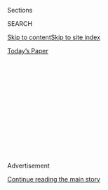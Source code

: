<div id="app">

<div>

<div>

<div>

<div class="NYTAppHideMasthead css-1q2w90k e1suatyy0">

<div class="section css-ui9rw0 e1suatyy2">

<div class="css-eph4ug er09x8g0">

<div class="css-6n7j50">

</div>

<span class="css-1dv1kvn">Sections</span>

<div class="css-10488qs">

<span class="css-1dv1kvn">SEARCH</span>

</div>

[Skip to content](#site-content)[Skip to site
index](#site-index)

</div>

<div class="css-10698na e1huz5gh0">

</div>

</div>

<div id="masthead-bar-one" class="section hasLinks css-15hmgas e1csuq9d3">

<div class="css-uqyvli e1csuq9d0">

</div>

<div class="css-1uqjmks e1csuq9d1">

</div>

<div class="css-9e9ivx">

[](https://myaccount.nytimes3xbfgragh.onion/auth/login?response_type=cookie&client_id=vi)

</div>

<div class="css-1bvtpon e1csuq9d2">

[Today’s
Paper](https://www.nytimes3xbfgragh.onion/section/todayspaper)

</div>

</div>

</div>

</div>

<div data-aria-hidden="false">

<div id="site-content" data-role="main">

<div>

<div class="css-1aor85t" style="opacity:0.000000001;z-index:-1;visibility:hidden">

<div class="css-1hqnpie">

<div class="css-epjblv">

<span class="css-17xtcya">[Opinion](/section/opinion)</span><span class="css-x15j1o">|</span><span class="css-fwqvlz">Fascism:
A
Concern</span>

</div>

<div class="css-k008qs">

<div class="css-1iwv8en">

<span class="css-18z7m18"></span>

<div>

</div>

</div>

<span class="css-1n6z4y">https://nyti.ms/2BJlONg</span>

<div class="css-1705lsu">

<div class="css-4xjgmj">

<div class="css-4skfbu" data-role="toolbar" data-aria-label="Social Media Share buttons, Save button, and Comments Panel with current comment count" data-testid="share-tools">

  - 
  - 
  - 
  - 
    
    <div class="css-6n7j50">
    
    </div>

  - 

</div>

</div>

</div>

</div>

</div>

</div>

<div id="NYT_TOP_BANNER_REGION" class="css-13pd83m">

</div>

<div id="top-wrapper" class="css-1sy8kpn">

<div id="top-slug" class="css-l9onyx">

Advertisement

</div>

[Continue reading the main
story](#after-top)

<div class="ad top-wrapper" style="text-align:center;height:100%;display:block;min-height:250px">

<div id="top" class="place-ad" data-position="top" data-size-key="top">

</div>

</div>

<div id="after-top">

</div>

</div>

<div>

<div class="css-v5btjw etb61u70">

<div class="css-v05ibm etb61u71">

[Opinion](/section/opinion)

</div>

</div>

<div id="sponsor-wrapper" class="css-1hyfx7x">

<div id="sponsor-slug" class="css-19vbshk">

Supported by

</div>

[Continue reading the main
story](#after-sponsor)

<div id="sponsor" class="ad sponsor-wrapper" style="text-align:center;height:100%;display:block">

</div>

<div id="after-sponsor">

</div>

</div>

<div class="css-186x18t">

</div>

<div class="css-1vkm6nb ehdk2mb0">

# Fascism: A Concern

</div>

The word is being used more and more to describe American politics. Is
it an urgent diagnosis or a distraction?

<div class="css-18e8msd">

<div class="css-vp77d3 epjyd6m0">

<div class="css-1p10dcb ey68jwv0" data-aria-hidden="true">

[![Spencer
Bokat-Lindell](https://static01.graylady3jvrrxbe.onion/images/2019/08/23/opinion/Bokat-Lindell-headshot/Bokat-Lindell-headshot-thumbLarge.png
"Spencer Bokat-Lindell")](https://www.nytimes3xbfgragh.onion/by/spencer-bokat-lindell)

</div>

<div class="css-1baulvz">

By [<span class="css-1baulvz last-byline" itemprop="name">Spencer
Bokat-Lindell</span>](https://www.nytimes3xbfgragh.onion/by/spencer-bokat-lindell)

<div class="css-8atqhb">

Mr. Bokat-Lindell is a staff editor.

</div>

</div>

</div>

  - July 30,
    2020

  - 
    
    <div class="css-4xjgmj">
    
    <div class="css-pvvomx" data-role="toolbar" data-aria-label="Social Media Share buttons, Save button, and Comments Panel with current comment count" data-testid="share-tools">
    
      - 
      - 
      - 
      - 
        
        <div class="css-6n7j50">
        
        </div>
    
      - 
    
    </div>
    
    </div>

</div>

<div class="css-79elbk" data-testid="photoviewer-wrapper">

<div class="css-z3e15g" data-testid="photoviewer-wrapper-hidden">

</div>

<div class="css-1a48zt4 ehw59r15" data-testid="photoviewer-children">

![<span class="css-16f3y1r e13ogyst0" data-aria-hidden="true">From left,
Jair Bolsonaro, Adolf Hitler and Donald
Trump.</span><span class="css-cnj6d5 e1z0qqy90" itemprop="copyrightHolder"><span class="css-1ly73wi e1tej78p0">Credit...</span><span><span>Illustration
by The New York Times; photographs by Stefani Reynolds, Christopher Lee
for The New York Times, Joedson Alves/EPA, via Shutterstock, and Getty
Images</span></span></span>](https://static01.graylady3jvrrxbe.onion/images/2020/07/30/opinion/30debatableillo/30debatableillo-articleLarge.jpg?quality=75&auto=webp&disable=upscale)

</div>

</div>

</div>

<div class="section meteredContent css-1r7ky0e" name="articleBody" itemprop="articleBody">

<div class="css-1fanzo5 StoryBodyCompanionColumn">

<div class="css-53u6y8">

*This article is part of the Debatable newsletter. You can* [*sign up
here*](https://www.nytimes3xbfgragh.onion/newsletters/debatable) *to
receive it on Tuesdays and Thursdays.*

In a tweet on Thursday morning, President Trump floated the very bad
idea of [delaying the presidential
election](https://www.nytimes3xbfgragh.onion/2020/07/30/us/elections/biden-vs-trump.html).
(He does not have the legal authority to do so, though that doesn’t mean
there are no reasons for concern — [more on those
here](https://www.nytimes3xbfgragh.onion/2020/06/11/opinion/trump-2020-election.html).)
Within hours, the president’s statement was being condemned, by
[conservatives](https://twitter.com/SteveSchmidtSES/status/1288857374506323974)
and progressives alike, as fascism.

</div>

</div>

<div class="css-nj25e3">

> 1\) Surprise\!  
> 2\) Fascism  
> 3\) He doesn’t have the power to do this. <https://t.co/oRRhPEusHm>
> 
> — Mehdi Hasan (@mehdirhasan)
> [July 30, 2020](https://twitter.com/mehdirhasan/status/1288828096590893057?ref_src=twsrc%5Etfw)

</div>

<div class="css-1fanzo5 StoryBodyCompanionColumn">

<div class="css-53u6y8">

It’s a word that’s been
[appearing](https://www.youtube.com/watch?v=0jb1BMZflXQ) with
[increasing
frequency](https://trends.google.com/trends/explore?q=fascism&geo=US)
recently, including in [The
Times](https://www.nytimes3xbfgragh.onion/2020/06/10/books/fascism-debate-donald-trump.html).
But what does fascism actually mean? To what extent can American
politics, present and past, be described as fascist? And is it even a
useful word anymore? Here’s what people are saying.

</div>

</div>

<div class="css-1fanzo5 StoryBodyCompanionColumn">

<div class="css-53u6y8">

## How fascism works

</div>

</div>

![<span class="css-16f3y1r e13ogyst0">When fascism starts to feel
normal, we’re all in
trouble.</span>](https://static01.graylady3jvrrxbe.onion/images/2018/10/15/autossell/15op-fascism2/15op-fascism2-videoSixteenByNineJumbo1600.jpg)

<div class="css-1fanzo5 StoryBodyCompanionColumn">

<div class="css-53u6y8">

The word fascism has become so freighted with meaning that it can be
difficult to define; today, it is often used as a shallow epithet for
any politics one strongly dislikes. As a historical term, however,
fascism refers to the current of far-right, anti-democratic
ultranationalism that coursed through Europe in the interwar period.
Although primarily associated with Adolf Hitler, fascism first gained
form as a paramilitary and political movement under Benito Mussolini in
1919. The name of Mussolini’s party derived from
[“fasces,”](http://www.classics.upenn.edu/myth/php/tools/dictionary.php?method=did&regexp=1082&setcard=0&link=0&media=0)
the Latin word for a bundle of wooden rods containing an ax that
symbolized power in ancient Rome, and which Mussolini used to represent
the Italian people bound by the authority of the state.

A fascist government, as Ruth Ben-Ghiat, a historian of authoritarianism
at New York University,
[explains](https://www.npr.org/2020/07/27/895737977/what-is-fascism),
has only one party, led by a dictator who through violence has shut down
all opposition, including from the judiciary, the press and so-called
enemies of the state.

[*\[Read More: “Donald Trump and Benito
Mussolini”\]*](https://www.theatlantic.com/politics/archive/2016/08/american-authoritarianism-under-donald-trump/495263/)

But what makes fascism distinct from other forms of authoritarianism?
Here are a few signature characteristics according to Jason Stanley, a
philosophy professor at Yale and the author of [“How Fascism
Works.”](https://www.nytimes3xbfgragh.onion/2018/09/11/books/review/jason-stanley-how-fascism-works.html)

  - **The mythic past:** Fascism appeals to an imaginary and glorious
    past destroyed by the forces of liberalism, cosmopolitanism and
    globalism. The fantasy of a uniform past can take on multiple
    dimensions — racial, cultural, religious — but it is invariably
    patriarchal. The enshrinement of traditional gender roles lends
    moral authority to the strongman to impose his will on the present.

  - **“Us” vs. “them”:** Through appeals to the mythic past, fascism
    establishes a hierarchy of human worth: e.g., law-abiding over
    criminal, hard-working over lazy, racially pure over impure,
    heterosexual over homosexual, abled over disabled. Those deemed
    worthy are considered the nation’s true people, or in German, the
    “Volk.” Those deemed unworthy are singled out as threats to the
    Volk, “straw men and women ready to be cast into the roles of
    rapists, murderers, terrorists.”

  - **Unreality:** False distinctions between worthy and unworthy
    populations are enforced through propaganda and anti-intellectualism
    that corrode shared reality, degrade language and create fertile
    ground for conspiracy theories to flourish. Crucially, as Hannah
    Arendt
    [wrote](https://books.google.com/books?id=5872U7QQl8oC&printsec=frontcover&source=gbs_ge_summary_r&cad=0#v=snippet&q=It%20was%20always%20a%20too%20little%20noted%20hallmark%20of%20fascist%20propaganda&f=false),
    the hallmark of fascist propaganda is not just that it promotes
    lies, which is characteristic of propaganda in general, but that it
    promotes lies in service of policy that seeks to make them true.

  - **Atomization:** While fascist movements emphasize certain
    collective identities, they also tend to promote a social Darwinist
    ethic, according to which the individual must struggle against
    others for power and resources in free-market competition. Class
    divisions must therefore be minimized through the dismantling of
    labor movements and unions, possessing as they do the potential to
    promote solidarity across differences that fascism depends on
    exploiting. That fascism is most effective in times of severe
    economic inequality is another reason it targets labor unions.

<div class="css-1q1hscp">

<div class="css-1xk4eoy">

<div id="DB">

</div>

</div>

</div>

## Is America slipping into fascism?

Critics of President Trump have described him as [promoting
fascism](https://www.washingtonpost.com/opinions/this-is-how-fascism-comes-to-america/2016/05/17/c4e32c58-1c47-11e6-8c7b-6931e66333e7_story.html?hpid=hp_no-name_opinion-card-b%3Ahomepage%2Fstory)
since before he won the 2016 election. But the accusations have gained
new force in recent months with the deployment of federal law
enforcement in [Washington,
D.C.](https://www.nytimes3xbfgragh.onion/2020/06/02/us/politics/trump-walk-lafayette-square.html);
[Portland,
Ore.;](https://www.nytimes3xbfgragh.onion/2020/07/17/us/portland-protests.html)
and [potentially
elsewhere](https://www.nytimes3xbfgragh.onion/2020/07/20/us/politics/trump-chicago-portland-federal-agents.html)
to disperse protests, sometimes brutalizing
[protesters](https://www.nytimes3xbfgragh.onion/video/us/100000007243995/portland-protests-federal-government.html),
[journalists](https://www.businessinsider.com/portland-journalist-recounts-being-shot-in-the-face-by-police-2020-7)
and
[politicians](https://www.nytimes3xbfgragh.onion/2020/07/23/us/portland-protest-tear-gas-mayor.html?action=click&module=Top%20Stories&pgtype=Homepage)
in the process.

</div>

</div>

<div class="css-1fanzo5 StoryBodyCompanionColumn">

<div class="css-53u6y8">

America, of course, does not have a one-party government, and it is
still holding elections (though fears about their [future
legitimacy](https://www.nytimes3xbfgragh.onion/2020/07/25/us/politics/2020-election-voter-fraud-interference.html)
abound), so it cannot credibly be called a fascist state. But do recent
events bear the mark of fascist tendencies? The Times columnist Michelle
Goldberg thinks so. “This is a classic way that violence happens in
authoritarian regimes, whether it’s Franco’s Spain or whether it’s the
Russian Empire,” the historian Timothy Snyder
[told](https://www.nytimes3xbfgragh.onion/2020/07/20/opinion/portland-protests-trump.html)
her. “The people who are getting used to committing violence on the
border are then brought in to commit violence against people in the
interior.”

</div>

</div>

<div class="css-cfo9c3">

</div>

<div class="css-1fanzo5 StoryBodyCompanionColumn">

<div class="css-53u6y8">

In The New York Post, Norman Podhoretz
[describes](https://nypost.com/2020/07/23/its-not-fascism-to-protect-federal-property-from-riots-revolutionaries/)
such declarations as nothing more than “elite hysterics”: Presidents are
perfectly within their rights to use federal forces to protect federal
property, as many have done before. Federal forces were sent into Los
Angeles in 1992, [at the
request](https://www.latimes.com/politics/story/2020-06-01/insurrection-act-allow-trump-send-troops-to-state)
of California’s governor, to control the Rodney King uprisings, into
Washington, Chicago and Baltimore in 1968 after Martin Luther King Jr.’s
assassination and into Chicago in 1877 during the Great Railroad Strike.
As the historian Heather Ann Thompson
[told](https://www.nytimes3xbfgragh.onion/2020/07/23/upshot/trump-portland.html)
The Times, “The idea of bringing in troops or law enforcement in its
many forms to quell civilian protest is as American as apple pie — it is
foundational to this nation.”

It is on the shores of American history that discussion about domestic
fascism tends to come to grief. For if one accepts Dr. Stanley’s
description, most of the country’s politics to date could be said to
evince elements of fascism, as the historian Samuel Moyn
[writes](https://www.nybooks.com/daily/2020/05/19/the-trouble-with-comparisons/)
in The New York Review of Books. And perhaps, he says, it does. When the
Nazis went about designing a legal regime to racialize citizenship and
prevent miscegenation, they looked to American race law for a model, as
the historian James Q. Whitman [has
documented](https://press.princeton.edu/books/hardcover/9780691172422/hitlers-american-model):
“In ‘Mein Kampf,’ Hitler praised America as nothing less than ‘the one
state’ that had made progress toward the creation of a healthy racist
order of the kind the Nuremberg Laws were intended to establish.”

[*\[Read More: “How American Racism Influenced
Hitler”\]*](https://www.newyorker.com/magazine/2018/04/30/how-american-racism-influenced-hitler)

Much has also been made of recent incidents of unidentified federal
agents pulling protesters into unmarked vehicles. Yet as Brandon
Soderberg and Baynard Woods
[report](https://www.theguardian.com/commentisfree/2020/jul/29/think-the-federal-cops-in-portland-are-scary-police-use-these-tactics-all-the-time)
for The Guardian, local police departments have used this “quasi-fascist
tactic” for years. The plainclothes officers who were seen in [a widely
shared
video](https://www.nytimes3xbfgragh.onion/2020/07/28/nyregion/nypd-protester-van.html)
pulling a New York City protester into an unmarked van on Tuesday, for
example, did so under the authority not of Donald Trump but of Mayor
[Bill de
Blasio](https://gothamist.com/news/de-blasio-cops-dragging-protesters-into-unmarked-vans-is-the-kind-of-thing-we-dont-want-to-see).

</div>

</div>

<div class="css-cfo9c3">

</div>

<div class="css-1fanzo5 StoryBodyCompanionColumn">

<div class="css-53u6y8">

Still, Dr. Thompson said of Mr. Trump, “There is a way in which he is
taking this to the next level.” Clark Neily, the vice president for
criminal justice at the Cato Institute, [pointed
out](https://www.nytimes3xbfgragh.onion/2020/07/23/upshot/trump-portland.html)
that the Trump administration seems to be using federal agents as a
“run-of-the-mill domestic policing force,” including in cities where
no violent protest has occurred. Unlike in 1968 or 1992, local officials
have not asked for federal intervention. And since then, the number of
federal agencies at the president’s disposal has grown. (The Department
of Homeland Security was established only in 2002, and Immigration and
Customs Enforcement only in 2003.)

</div>

</div>

<div class="css-1fanzo5 StoryBodyCompanionColumn">

<div class="css-53u6y8">

Ultimately, the semblance of fascism is still very different from the
fact of it. But the journalist Masha Gessen, like Dr. Stanley himself,
believes that the former is reason enough to worry. After all, fascists
have historically come to power through elections. “Trump is now
performing his idea of power as he imagines it,” Mx. Gessen
[wrote](https://www.newyorker.com/news/our-columnists/donald-trumps-fascist-performance)
in The New Yorker last month. “In his intuition, power is autocratic; it
affirms the superiority of one nation and one race; it asserts total
domination; and it mercilessly suppresses all opposition. Whether or not
he is capable of grasping the concept, Trump is performing fascism.”

## The cost of calling ‘fascism’

The appeal of reading history into the present is plain enough. But what
cost does it incur to understanding? The act of comparison can obscure
distinctions even as it illuminates similarities. Dr. Moyn
[argues](https://www.nybooks.com/daily/2020/05/19/the-trouble-with-comparisons/)
that by comparing the current moment in America to fascism, one relieves
oneself of the responsibility to analyze what is truly new about it.
“For all its other virtues,” he writes, “comparison in general does
not do well with the novelty that Trump certainly represents, for all of
his preconditions and sources.” Nor do analogies to fascism spare much
room to appreciate the ways in which the country’s present is continuous
with its past. The historian David A. Bell tweeted:

</div>

</div>

<div class="css-cfo9c3">

</div>

<div class="css-1fanzo5 StoryBodyCompanionColumn">

<div class="css-53u6y8">

Might there also be a political cost to invoking fascism? Perhaps, Dr.
Moyn says. But in Mr. Trump’s case, the problem with such analogies may
be that they’re not so much harmful as useless. “Occluding what led to
the rise of Trump (who posed as a victims’ candidate) and
‘Trump-washing’ the American political elite before him who led to
so much suffering are less serious mistakes than delaying and distorting
a collective resolve about what steps would lead us out of the present
morass,” he
[writes](https://www.nybooks.com/daily/2020/05/19/the-trouble-with-comparisons/).
“Charging fascism does nothing on its own. Only building an alternative
to the present does, which requires imagining it first.”

*Do you have a point of view we missed? Email us at*
[*debatable@NYTimes.com*](mailto:debatable@NYTimes.com)*. Please note
your name, age and location in your response, which may be included in
the next newsletter.*

-----

### MORE ON THE F WORD

[“The Debate Over the Word ‘Fascism’ Takes a New
Turn”](https://www.nytimes3xbfgragh.onion/2020/06/10/books/fascism-debate-donald-trump.html)
*\[The New York Times\]*

[Is Trump a fascist? That may be the wrong
question.](https://www.businessinsider.com/is-trump-fascist-jason-stanley-says-it-is-wrong-question-2020-7)
*\[Business Insider\]*

[“The Failure to Define Fascism
Today”](https://newrepublic.com/article/154042/failure-define-fascism-today)
*\[The New Republic\]*

[“Defining fascism isn’t as important as subjecting all political
movements to moral
scrutiny”](https://slate.com/news-and-politics/2017/04/defining-fascism-isnt-as-important-as-subjecting-all-political-movements-to-moral-scrutiny.html)*\[Slate\]*

</div>

</div>

<div class="css-1fanzo5 StoryBodyCompanionColumn">

<div class="css-53u6y8">

[“Why Historical Analogy
Matters”](https://www.nybooks.com/daily/2020/01/07/why-historical-analogy-matters/)
*\[The New York Review of Books\]*

[“Donald Trump Doesn’t Want
Authority”](https://www.nytimes3xbfgragh.onion/2020/05/19/opinion/coronavirus-trump-orban.html)
*\[The New York Times\]*

-----

### WHAT YOU’RE SAYING

*Here’s what one reader had to say about the last debate:* [*What Would
a Cold War With China Look
Like?*](https://www.nytimes3xbfgragh.onion/2020/07/28/opinion/trump-china.html)

Dave from Pennsylvania: “I’m less concerned about a new Cold War than I
am about a new civil war at home. … We have a deeply divided country
where one half of that divide is heavily armed and feels threatened by
loss of traditional power and a rise in ethnic diversity. I fear overt
conflict is coming. Who will stop it?”

</div>

</div>

</div>

<div>

</div>

<div>

</div>

<div>

</div>

<div>

<div id="bottom-wrapper" class="css-1ede5it">

<div id="bottom-slug" class="css-l9onyx">

Advertisement

</div>

[Continue reading the main
story](#after-bottom)

<div id="bottom" class="ad bottom-wrapper" style="text-align:center;height:100%;display:block;min-height:90px">

</div>

<div id="after-bottom">

</div>

</div>

</div>

</div>

</div>

## Site Index

<div>

</div>

## Site Information Navigation

  - [© <span>2020</span> <span>The New York Times
    Company</span>](https://help.nytimes3xbfgragh.onion/hc/en-us/articles/115014792127-Copyright-notice)

<!-- end list -->

  - [NYTCo](https://www.nytco.com/)
  - [Contact
    Us](https://help.nytimes3xbfgragh.onion/hc/en-us/articles/115015385887-Contact-Us)
  - [Work with us](https://www.nytco.com/careers/)
  - [Advertise](https://nytmediakit.com/)
  - [T Brand Studio](http://www.tbrandstudio.com/)
  - [Your Ad
    Choices](https://www.nytimes3xbfgragh.onion/privacy/cookie-policy#how-do-i-manage-trackers)
  - [Privacy](https://www.nytimes3xbfgragh.onion/privacy)
  - [Terms of
    Service](https://help.nytimes3xbfgragh.onion/hc/en-us/articles/115014893428-Terms-of-service)
  - [Terms of
    Sale](https://help.nytimes3xbfgragh.onion/hc/en-us/articles/115014893968-Terms-of-sale)
  - [Site
    Map](https://spiderbites.nytimes3xbfgragh.onion)
  - [Help](https://help.nytimes3xbfgragh.onion/hc/en-us)
  - [Subscriptions](https://www.nytimes3xbfgragh.onion/subscription?campaignId=37WXW)

</div>

</div>

</div>

</div>
